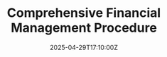 ---
title: Comprehensive Financial Management Procedure
linkTitle: Comprehensive Financial Management Procedure
date: '2025-04-29T17:10:00Z'
weight: 1
description: Green Orbit Digital establishes comprehensive financial management procedures
  to ensure effective stewardship of resources, covering budgeting, banking, income
  and expenditure management, and reporting, with a commitment to transparency and
  accountability.
draft: false
ref: comprehensive-financial-management-procedure
---